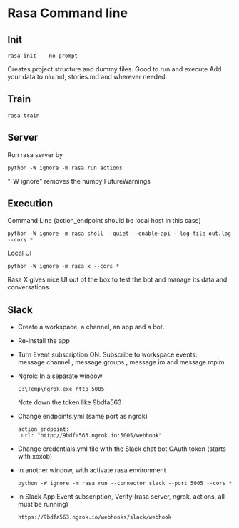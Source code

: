# Rasa Command line


## Init
```
rasa init  --no-prompt
``` 
Creates project structure and dummy files. Good to run and execute
Add your data to nlu.md, stories.md and wherever needed.

## Train
```
rasa train
```

## Server
Run rasa server by
```
python -W ignore -m rasa run actions
```
"-W ignore" removes the numpy FutureWarnings

## Execution
Command Line (action_endpoint should be local host in this case)
```
python -W ignore -m rasa shell --quiet --enable-api --log-file out.log --cors *
```

Local UI
```
python -W ignore -m rasa x --cors *
```
Rasa X gives nice UI out of the box to test the bot and manage its data and conversations.


## Slack
-  Create a workspace, a channel, an app and a bot.
-  Re-install the app
-  Turn Event subscription ON. Subscribe to workspace events: message.channel , message.groups , message.im and message.mpim
-  Ngrok: In a separate window 
	```
	C:\Temp\ngrok.exe http 5005
	```
	Note down the token like 9bdfa563 

- Change endpoints.yml (same port as ngrok)
	```
	action_endpoint:
	 url: "http://9bdfa563.ngrok.io:5005/webhook"
	```
- Change credentials.yml file with the Slack chat bot OAuth token (starts with xoxob)

- In another window, with activate rasa environment
	```
	python -W ignore -m rasa run --connector slack --port 5005 --cors *
	```
- In Slack App Event subscription, Verify (rasa server, ngrok, actions, all must be running)
	```
	https://9bdfa563.ngrok.io/webhooks/slack/webhook
	```
	